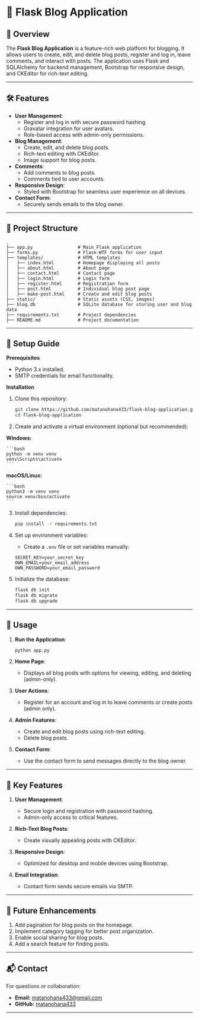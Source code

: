 # 📝 Flask Blog Application

## 🌟 Overview

The **Flask Blog Application** is a feature-rich web platform for blogging. It allows users to create, edit, and delete blog posts, register and log in, leave comments, and interact with posts. The application uses Flask and SQLAlchemy for backend management, Bootstrap for responsive design, and CKEditor for rich-text editing.

---

## 🛠 Features

- **User Management**:
  - Register and log in with secure password hashing.
  - Gravatar integration for user avatars.
  - Role-based access with admin-only permissions.
- **Blog Management**:
  - Create, edit, and delete blog posts.
  - Rich-text editing with CKEditor.
  - Image support for blog posts.
- **Comments**:
  - Add comments to blog posts.
  - Comments tied to user accounts.
- **Responsive Design**:
  - Styled with Bootstrap for seamless user experience on all devices.
- **Contact Form**:
  - Securely sends emails to the blog owner.

---

## 📂 Project Structure

    .
    ├── app.py                 # Main Flask application
    ├── forms.py               # Flask-WTF forms for user input
    ├── templates/             # HTML templates
    │   ├── index.html         # Homepage displaying all posts
    │   ├── about.html         # About page
    │   ├── contact.html       # Contact page
    │   ├── login.html         # Login form
    │   ├── register.html      # Registration form
    │   ├── post.html          # Individual blog post page
    │   ├── make-post.html     # Create and edit blog posts
    ├── static/                # Static assets (CSS, images)
    ├── blog.db                # SQLite database for storing user and blog data
    ├── requirements.txt       # Project dependencies
    ├── README.md              # Project documentation

---

## 🔧 Setup Guide

**Prerequisites**

- Python 3.x installed.
- SMTP credentials for email functionality.

**Installation**

1. Clone this repository:

    ```bash
    git clone https://github.com/matanohana433/flask-blog-application.git
    cd flask-blog-application
    ```

2. Create and activate a virtual environment (optional but recommended):

**Windows:**

    ```bash
    python -m venv venv
    venv\Scripts\activate
    ```

**macOS/Linux:**

    ```bash
    python3 -m venv venv
    source venv/bin/activate
    ```

3. Install dependencies:

    ```bash
    pip install -r requirements.txt
    ```

4. Set up environment variables:

   - Create a `.env` file or set variables manually:

    ```plaintext
    SECRET_KEY=your_secret_key
    OWN_EMAIL=your_email_address
    OWN_PASSWORD=your_email_password
    ```

5. Initialize the database:

    ```bash
    flask db init
    flask db migrate
    flask db upgrade
    ```

---

## 🚀 Usage

1. **Run the Application**:

    ```bash
    python app.py
    ```

2. **Home Page**:

   - Displays all blog posts with options for viewing, editing, and deleting (admin-only).

3. **User Actions**:

   - Register for an account and log in to leave comments or create posts (admin only).

4. **Admin Features**:

   - Create and edit blog posts using rich-text editing.
   - Delete blog posts.

5. **Contact Form**:

   - Use the contact form to send messages directly to the blog owner.

---

## 🌟 Key Features

1. **User Management**:
   - Secure login and registration with password hashing.
   - Admin-only access to critical features.

2. **Rich-Text Blog Posts**:
   - Create visually appealing posts with CKEditor.

3. **Responsive Design**:
   - Optimized for desktop and mobile devices using Bootstrap.

4. **Email Integration**:
   - Contact form sends secure emails via SMTP.

---

## 🚀 Future Enhancements

1. Add pagination for blog posts on the homepage.
2. Implement category tagging for better post organization.
3. Enable social sharing for blog posts.
4. Add a search feature for finding posts.

---

## 📬 Contact

For questions or collaboration:

- **Email:** matanohana433@gmail.com
- **GitHub:** [matanohana433](https://github.com/matanohana433)

--- 
